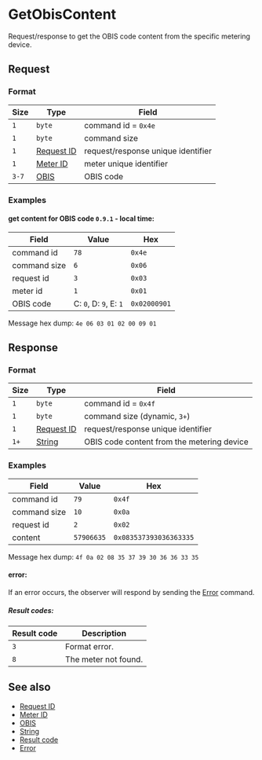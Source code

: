 # GetObisContent

Request/response to get the OBIS code content from the specific metering device.


## Request

### Format

| Size  | Type                                 | Field                              |
| ----- | ------------------------------------ | ---------------------------------- |
| `1`   | `byte`                               | command id = `0x4e`                |
| `1`   | `byte`                               | command size                       |
| `1`   | [Request ID](../types.md#request-id) | request/response unique identifier |
| `1`   | [Meter ID](../types.md#meter-id)     | meter unique identifier            |
| `3-7` | [OBIS](../types.md#obis)             | OBIS code                          |


### Examples

#### get content for OBIS code `0.9.1` - local time:

| Field        | Value                  | Hex          |
| ------------ | ---------------------- | ------------ |
| command id   | `78`                   | `0x4e`       |
| command size | `6`                    | `0x06`       |
| request id   | `3`                    | `0x03`       |
| meter id     | `1`                    | `0x01`       |
| OBIS code    | C: `0`, D: `9`, E: `1` | `0x02000901` |

Message hex dump: `4e 06 03 01 02 00 09 01`


## Response

### Format

| Size | Type                                 | Field                                      |
| ---- | ------------------------------------ | ------------------------------------------ |
| `1`  | `byte`                               | command id = `0x4f`                        |
| `1`  | `byte`                               | command size (dynamic, `3+`)               |
| `1`  | [Request ID](../types.md#request-id) | request/response unique identifier         |
| `1+` | [String](../types.md#string)         | OBIS code content from the metering device |


### Examples

| Field        | Value      | Hex                    |
| ------------ | ---------- | ---------------------- |
| command id   | `79`       | `0x4f`                 |
| command size | `10`       | `0x0a`                 |
| request id   | `2`        | `0x02`                 |
| content      | `57906635` | `0x083537393036363335` |

Message hex dump: `4f 0a 02 08 35 37 39 30 36 36 33 35`

#### error:

If an error occurs, the observer will respond by sending the [Error](./uplink/Error.md) command.

##### Result codes:

| Result code | Description          |
| ----------- | -------------------- |
| `3`         | Format error.        |
| `8`         | The meter not found. |


## See also

* [Request ID](../types.md#request-id)
* [Meter ID](../types.md#meter-id)
* [OBIS](../types.md#obis)
* [String](../types.md#string)
* [Result code](../types.md#result-code)
* [Error](./uplink/Error.md)
